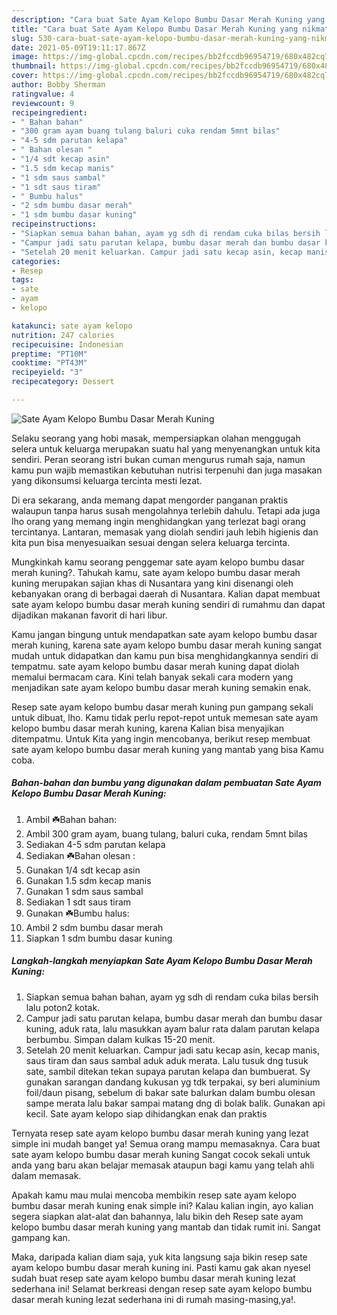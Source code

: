```yaml
---
description: "Cara buat Sate Ayam Kelopo Bumbu Dasar Merah Kuning yang nikmat Untuk Jualan"
title: "Cara buat Sate Ayam Kelopo Bumbu Dasar Merah Kuning yang nikmat Untuk Jualan"
slug: 530-cara-buat-sate-ayam-kelopo-bumbu-dasar-merah-kuning-yang-nikmat-untuk-jualan
date: 2021-05-09T19:11:17.867Z
image: https://img-global.cpcdn.com/recipes/bb2fccdb96954719/680x482cq70/sate-ayam-kelopo-bumbu-dasar-merah-kuning-foto-resep-utama.jpg
thumbnail: https://img-global.cpcdn.com/recipes/bb2fccdb96954719/680x482cq70/sate-ayam-kelopo-bumbu-dasar-merah-kuning-foto-resep-utama.jpg
cover: https://img-global.cpcdn.com/recipes/bb2fccdb96954719/680x482cq70/sate-ayam-kelopo-bumbu-dasar-merah-kuning-foto-resep-utama.jpg
author: Bobby Sherman
ratingvalue: 4
reviewcount: 9
recipeingredient:
- " Bahan bahan"
- "300 gram ayam buang tulang baluri cuka rendam 5mnt bilas"
- "4-5 sdm parutan kelapa"
- " Bahan olesan "
- "1/4 sdt kecap asin"
- "1.5 sdm kecap manis"
- "1 sdm saus sambal"
- "1 sdt saus tiram"
- " Bumbu halus"
- "2 sdm bumbu dasar merah"
- "1 sdm bumbu dasar kuning"
recipeinstructions:
- "Siapkan semua bahan bahan, ayam yg sdh di rendam cuka bilas bersih lalu poton2 kotak."
- "Campur jadi satu parutan kelapa, bumbu dasar merah dan bumbu dasar kuning, aduk rata, lalu masukkan ayam balur rata dalam parutan kelapa berbumbu. Simpan dalam kulkas 15-20 menit."
- "Setelah 20 menit keluarkan. Campur jadi satu kecap asin, kecap manis, saus tiram dan saus sambal aduk aduk merata. Lalu tusuk dng tusuk sate, sambil ditekan tekan supaya parutan kelapa dan bumbuerat. Sy gunakan sarangan dandang kukusan yg tdk terpakai, sy beri aluminium foil/daun pisang, sebelum di bakar sate balurkan dalam bumbu olesan sampe merata lalu bakar sampai matang dng di bolak balik. Gunakan api kecil. Sate ayam kelopo siap dihidangkan enak dan praktis"
categories:
- Resep
tags:
- sate
- ayam
- kelopo

katakunci: sate ayam kelopo 
nutrition: 247 calories
recipecuisine: Indonesian
preptime: "PT10M"
cooktime: "PT43M"
recipeyield: "3"
recipecategory: Dessert

---
```



![Sate Ayam Kelopo Bumbu Dasar Merah Kuning](https://img-global.cpcdn.com/recipes/bb2fccdb96954719/680x482cq70/sate-ayam-kelopo-bumbu-dasar-merah-kuning-foto-resep-utama.jpg)

Selaku seorang yang hobi masak, mempersiapkan olahan menggugah selera untuk keluarga merupakan suatu hal yang menyenangkan untuk kita sendiri. Peran seorang istri bukan cuman mengurus rumah saja, namun kamu pun wajib memastikan kebutuhan nutrisi terpenuhi dan juga masakan yang dikonsumsi keluarga tercinta mesti lezat.

Di era  sekarang, anda memang dapat mengorder panganan praktis walaupun tanpa harus susah mengolahnya terlebih dahulu. Tetapi ada juga lho orang yang memang ingin menghidangkan yang terlezat bagi orang tercintanya. Lantaran, memasak yang diolah sendiri jauh lebih higienis dan kita pun bisa menyesuaikan sesuai dengan selera keluarga tercinta. 



Mungkinkah kamu seorang penggemar sate ayam kelopo bumbu dasar merah kuning?. Tahukah kamu, sate ayam kelopo bumbu dasar merah kuning merupakan sajian khas di Nusantara yang kini disenangi oleh kebanyakan orang di berbagai daerah di Nusantara. Kalian dapat membuat sate ayam kelopo bumbu dasar merah kuning sendiri di rumahmu dan dapat dijadikan makanan favorit di hari libur.

Kamu jangan bingung untuk mendapatkan sate ayam kelopo bumbu dasar merah kuning, karena sate ayam kelopo bumbu dasar merah kuning sangat mudah untuk didapatkan dan kamu pun bisa menghidangkannya sendiri di tempatmu. sate ayam kelopo bumbu dasar merah kuning dapat diolah memalui bermacam cara. Kini telah banyak sekali cara modern yang menjadikan sate ayam kelopo bumbu dasar merah kuning semakin enak.

Resep sate ayam kelopo bumbu dasar merah kuning pun gampang sekali untuk dibuat, lho. Kamu tidak perlu repot-repot untuk memesan sate ayam kelopo bumbu dasar merah kuning, karena Kalian bisa menyajikan ditempatmu. Untuk Kita yang ingin mencobanya, berikut resep membuat sate ayam kelopo bumbu dasar merah kuning yang mantab yang bisa Kamu coba.

<!--inarticleads1-->

##### Bahan-bahan dan bumbu yang digunakan dalam pembuatan Sate Ayam Kelopo Bumbu Dasar Merah Kuning:

1. Ambil  ☘️Bahan bahan:
1. Ambil 300 gram ayam, buang tulang, baluri cuka, rendam 5mnt bilas
1. Sediakan 4-5 sdm parutan kelapa
1. Sediakan  ☘️Bahan olesan :
1. Gunakan 1/4 sdt kecap asin
1. Gunakan 1.5 sdm kecap manis
1. Gunakan 1 sdm saus sambal
1. Sediakan 1 sdt saus tiram
1. Gunakan  ☘️Bumbu halus:
1. Ambil 2 sdm bumbu dasar merah
1. Siapkan 1 sdm bumbu dasar kuning




<!--inarticleads2-->

##### Langkah-langkah menyiapkan Sate Ayam Kelopo Bumbu Dasar Merah Kuning:

1. Siapkan semua bahan bahan, ayam yg sdh di rendam cuka bilas bersih lalu poton2 kotak.
1. Campur jadi satu parutan kelapa, bumbu dasar merah dan bumbu dasar kuning, aduk rata, lalu masukkan ayam balur rata dalam parutan kelapa berbumbu. Simpan dalam kulkas 15-20 menit.
1. Setelah 20 menit keluarkan. Campur jadi satu kecap asin, kecap manis, saus tiram dan saus sambal aduk aduk merata. Lalu tusuk dng tusuk sate, sambil ditekan tekan supaya parutan kelapa dan bumbuerat. Sy gunakan sarangan dandang kukusan yg tdk terpakai, sy beri aluminium foil/daun pisang, sebelum di bakar sate balurkan dalam bumbu olesan sampe merata lalu bakar sampai matang dng di bolak balik. Gunakan api kecil. Sate ayam kelopo siap dihidangkan enak dan praktis




Ternyata resep sate ayam kelopo bumbu dasar merah kuning yang lezat simple ini mudah banget ya! Semua orang mampu memasaknya. Cara buat sate ayam kelopo bumbu dasar merah kuning Sangat cocok sekali untuk anda yang baru akan belajar memasak ataupun bagi kamu yang telah ahli dalam memasak.

Apakah kamu mau mulai mencoba membikin resep sate ayam kelopo bumbu dasar merah kuning enak simple ini? Kalau kalian ingin, ayo kalian segera siapkan alat-alat dan bahannya, lalu bikin deh Resep sate ayam kelopo bumbu dasar merah kuning yang mantab dan tidak rumit ini. Sangat gampang kan. 

Maka, daripada kalian diam saja, yuk kita langsung saja bikin resep sate ayam kelopo bumbu dasar merah kuning ini. Pasti kamu gak akan nyesel sudah buat resep sate ayam kelopo bumbu dasar merah kuning lezat sederhana ini! Selamat berkreasi dengan resep sate ayam kelopo bumbu dasar merah kuning lezat sederhana ini di rumah masing-masing,ya!.

